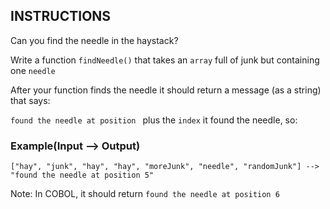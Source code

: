 ## INSTRUCTIONS

Can you find the needle in the haystack?

Write a function `findNeedle()` that takes an `array` full of junk but containing one `needle`

After your function finds the needle it should return a message (as a string) that says:

`found the needle at position ` plus the `index` it found the needle, so:

### Example(Input --> Output)
```
["hay", "junk", "hay", "hay", "moreJunk", "needle", "randomJunk"] --> "found the needle at position 5"
```
Note: In COBOL, it should return `found the needle at position 6`

